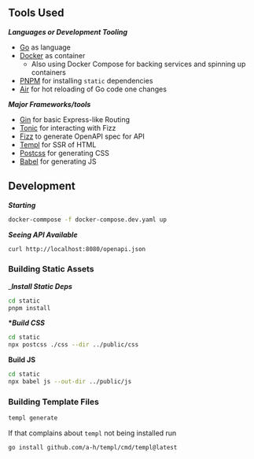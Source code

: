 ## Tools Used

_**Languages or Development Tooling**_

- [Go](https://go.dev) as language
- [Docker](https://www.docker.com) as container
  - Also using Docker Compose for backing services and spinning up containers
- [PNPM](https://pnpm.io) for installing `static` dependencies
- [Air](https://github.com/cosmtrek/air) for hot reloading of Go code one changes

_**Major Frameworks/tools**_

- [Gin](https://gin-gonic.com) for basic Express-like Routing
- [Tonic](https://pkg.go.dev/github.com/loopfz/gadgeto/tonic) for interacting with Fizz
- [Fizz](https://github.com/wI2L/fizz) to generate OpenAPI spec for API
- [Templ](https://templ.guide) for SSR of HTML
- [Postcss](https://postcss.org) for generating CSS
- [Babel](https://babeljs.io) for generating JS 

## Development

_**Starting**_

```sh
docker-commpose -f docker-compose.dev.yaml up
```

_**Seeing API Available**_

```sh
curl http://localhost:8080/openapi.json
```

### Building Static Assets

__**Install Static Deps**_

```sh
cd static
pnpm install
```

__**Build CSS*__

```sh
cd static
npx postcss ./css --dir ../public/css
```

__**Build JS**__

```sh
cd static
npx babel js --out-dir ../public/js
```

### Building Template Files

```sh
templ generate
```

If that complains about `templ` not being installed run

```sh
go install github.com/a-h/templ/cmd/templ@latest
```